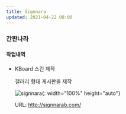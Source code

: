 ```yaml
---
title: Signnara
updated: 2021-04-22 00:00
---
```


### 간판나라
  
#### 작업내역
- KBoard 스킨 제작
  
	 갤러리 형태 게시판을 제작
  
	![signnara](https://github.com/project0210/project0210.github.io/blob/master/_posts/signnara/001.png?raw=true){: width="100%" height="auto"}
  
	URL: http://signnarab.com/